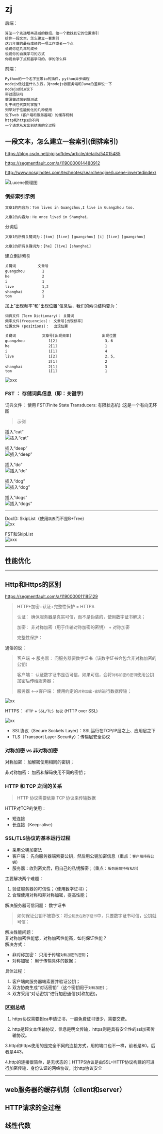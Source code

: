 # zj

后端：
```
算法一个先递增再递减的数组，给一个数找到它的位置索引
给你一段文本，怎么建立一套索引
这几年做的最有成绩的一项工作或者一个点
说说你这几年的成长
说说你的自我学习的方式
你说自学了点机器学习的，学的怎么样
```

前端：
```
Python的一个名字里带io的插件，python异步编程
nodejs做过些什么东西，对nodejs做服务端和Java的差异说一下
nodejs的io说下
带过团队吗
做没做过端到端测试
对于线性代数的掌握？
列举对于性能优化的几种使用
说下web（客户端和服务器端）的缓存机制
http和https的不同
一个请求从发出到结束的全过程
```

## 一段文本，怎么建立一套索引(倒排索引)

https://blog.csdn.net/njpjsoftdev/article/details/54015485   

https://segmentfault.com/a/1190000014480912   

http://www.nosqlnotes.com/technotes/searchengine/lucene-invertedindex/

![Lucene原理图](https://img-blog.csdn.net/20170103091620316?watermark/2/text/aHR0cDovL2Jsb2cuY3Nkbi5uZXQvcm9uYWxvZA==/font/5a6L5L2T/fontsize/400/fill/I0JBQkFCMA==/dissolve/70/gravity/SouthEast)

### 倒排索引示例
```
文章1的内容为：Tom lives in Guangzhou,I live in Guangzhou too. 　　

文章2的内容为：He once lived in Shanghai.
```

分词后

```
文章1的所有关键词为：[tom] [live] [guangzhou] [i] [live] [guangzhou] 　 　

文章2的所有关键词为：[he] [live] [shanghai]
```

建立倒排索引
```
关键词          文章号 　　
guangzhou        1 　　
he               2 　　
i                1 　　
live             1,2 　　
shanghai         2 　　
tom              1 
```

加上“出现频率”和“出现位置”信息后，我们的索引结构变为：
```
词典文件（Term Dictionary）： 关键词
频率文件(frequencies)： 文章号[出现频率]
位置文件 (positions)：  出现位置

关键词            文章号[出现频率]              出现位置 　　
guangzhou           1[2]                      3，6 　　
he                  2[1]                      1 　　
i                   1[1]                      4 　　
live                1[2]                      2，5, 
                    2[1]                      2 　　
shanghai            2[1]                      3 　　
tom                 1[1]                      1 
```

![xxx](https://images0.cnblogs.com/blog/522490/201411/242157396061709.png)


### FST ： 存储词典信息（即：关键字）
词典文件： 使用 FST(Finite State Transducers: 有限状态机) :这是一个有向无环图  

> 示例   

插入“cat”     
![插入“cat”](https://images0.cnblogs.com/blog/522490/201411/242224195125261.png)

插入“deep”    
![插入“deep”](https://images0.cnblogs.com/blog/522490/201411/242225053099870.png)

插入“do”   
![插入“do”](https://images0.cnblogs.com/blog/522490/201411/242225449029041.png)

插入“dog”     
![插入“dog”](https://images0.cnblogs.com/blog/522490/201411/242226206684914.png)

插入“dogs”    
![插入“dogs”](https://images0.cnblogs.com/blog/522490/201411/242226566064202.png)



---


DocID: SkipList（使用`跳表`而不是B+Tree）     
![xx](https://segmentfault.com/img/bV8VfX?w=2064&h=492)    


FST和SkipList       
![xxx](https://segmentfault.com/img/bV8Vgi?w=1744&h=1116)   

---

## 性能优化

---

## Http和Https的区别

https://segmentfault.com/a/1190000011185129

> HTTP+加密+认证+完整性保护 = HTTPS.
> 
> 认证： 确保服务器是真实可信，而不是伪装的，使用数字证书解决；
> 
> 加密： 非对称加密（用于传输对称加密的密钥） + 对称加密
> 
> 完整性保护：  


通俗的说：
> 客户端 -> 服务器： 问服务器要数字证书（该数字证书会包含非对称加密的公钥）
> 
> 客户端： 认证数字证书是否可信，如果可信，会将`对称加密的密钥`使用公钥加密后传给服务器；
> 
> 服务器 <-->客户端： 使用约定的`对称加密-密钥`进行数据传输；
> 

![xx](https://pic1.zhimg.com/80/v2-5e2241fae8b593ff7f3b3a308ef81c10_hd.png)  

HTTPS： `HTTP` + `SSL/TLS 协议` (HTTP over SSL)   

![xx](https://pic1.zhimg.com/80/v2-54ff04e1b0cc698f08f76d6356f59fac_hd.png)   

- SSL协议（Secure Sockets Layer）：SSL运行在TCP/IP层之上、应用层之下
- TLS（Transport Layer Security）：传输层安全协议

### 对称加密 vs 非对称加密

对称加密：  加解密使用相同的密钥；

非对称加密： 加密和解码使用不同的密钥；

### HTTP 和 TCP 之间的关系

> HTTP 协议需要依靠 TCP 协议来传输数据

HTTP对TCP的使用：   

- 短连接   
- 长连接（Keep-alive）   

### SSL/TLS协议的基本运行过程

- 采用公钥加密法   
- 客户端： 先向服务器端索要公钥，然后用公钥加密信息（重点：`客户端持有公钥`）      
- 服务器：收到密文后，用自己的私钥解密；（重点：`服务器端持有私钥`）   

主要解决两个难题：    
1. 验证服务器的可信性；（使用数字证书）；    
2. 合理使用对称和非对称加密，提高性能；   


解决服务器可信问题： 数字证书    
> 如何保证公钥不被篡改：将`公钥放在数字证书`中，只要数字证书可信，公钥就可信；

解决性能问题：    
非对称加密性能低，对称加密性能高，如何保证性能？    
解决方式：   
- 非对称加密： 只用于传输`对称加密的密钥`；    
- 对称加密： 用于传输具体的数据；   

具体过程：    
1. 客户端向服务器端索要并验证公钥；   
2. 双方协商生成“对话密钥”（这个密钥用于`对称加密`）；    
3. 双方采用“对话密钥”进行加密通信(对称加密)。    

### 区别总结
1. https协议需要到ca申请证书，一般免费证书很少，需要交费。   

2. http是超文本传输协议，信息是明文传输，https则是具有安全性的ssl加密传输协议。  

3.http和https使用的是完全不同的连接方式，用的端口也不一样，前者是80，后者是443。   

4.http的连接很简单，是无状态的；HTTPS协议是由SSL+HTTP协议构建的可进行加密传输、身份认证的网络协议，比http协议安全


----

## web服务器的缓存机制（client和server）

## HTTP请求的全过程

## 线性代数

